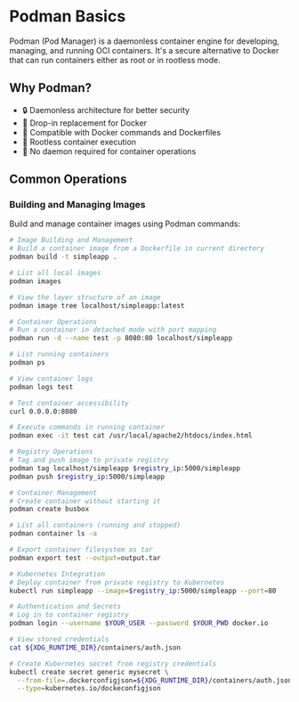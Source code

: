 # Podman Basics

Podman (Pod Manager) is a daemonless container engine for developing, managing, and running OCI containers. It's a secure alternative to Docker that can run containers either as root or in rootless mode.

## Why Podman?

- 🔒 Daemonless architecture for better security
- 🐋 Drop-in replacement for Docker
- 🔄 Compatible with Docker commands and Dockerfiles
- 👥 Rootless container execution
- 🔌 No daemon required for container operations

## Common Operations

### Building and Managing Images

Build and manage container images using Podman commands:

```bash
# Image Building and Management
# Build a container image from a Dockerfile in current directory
podman build -t simpleapp .

# List all local images
podman images

# View the layer structure of an image
podman image tree localhost/simpleapp:latest

# Container Operations
# Run a container in detached mode with port mapping
podman run -d --name test -p 8080:80 localhost/simpleapp

# List running containers
podman ps

# View container logs
podman logs test

# Test container accessibility
curl 0.0.0.0:8080

# Execute commands in running container
podman exec -it test cat /usr/local/apache2/htdocs/index.html

# Registry Operations
# Tag and push image to private registry
podman tag localhost/simpleapp $registry_ip:5000/simpleapp
podman push $registry_ip:5000/simpleapp

# Container Management
# Create container without starting it
podman create busbox

# List all containers (running and stopped)
podman container ls -a

# Export container filesystem as tar
podman export test --output=output.tar

# Kubernetes Integration
# Deploy container from private registry to Kubernetes
kubectl run simpleapp --image=$registry_ip:5000/simpleapp --port=80

# Authentication and Secrets
# Log in to container registry
podman login --username $YOUR_USER --password $YOUR_PWD docker.io

# View stored credentials
cat ${XDG_RUNTIME_DIR}/containers/auth.json

# Create Kubernetes secret from registry credentials
kubectl create secret generic mysecret \
  --from-file=.dockerconfigjson=${XDG_RUNTIME_DIR}/containers/auth.json \
  --type=kubernetes.io/dockeconfigjson

```
